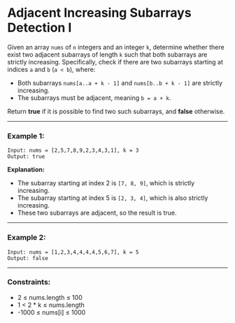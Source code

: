 # Adjacent Increasing Subarrays Detection I

Given an array `nums` of `n` integers and an integer `k`, determine whether there exist two adjacent subarrays of length `k` such that both subarrays are strictly increasing. Specifically, check if there are two subarrays starting at indices `a` and `b` (`a < b`), where:

- Both subarrays `nums[a..a + k - 1]` and `nums[b..b + k - 1]` are strictly increasing.
- The subarrays must be adjacent, meaning `b = a + k`.

Return **true** if it is possible to find two such subarrays, and **false** otherwise.

---

### Example 1:

```
Input: nums = [2,5,7,8,9,2,3,4,3,1], k = 3
Output: true
```

**Explanation:**

- The subarray starting at index 2 is `[7, 8, 9]`, which is strictly increasing.
- The subarray starting at index 5 is `[2, 3, 4]`, which is also strictly increasing.
- These two subarrays are adjacent, so the result is true.

---

### Example 2:

```
Input: nums = [1,2,3,4,4,4,4,5,6,7], k = 5
Output: false
```

---

### Constraints:

- 2 ≤ nums.length ≤ 100
- 1 < 2 \* k ≤ nums.length
- -1000 ≤ nums[i] ≤ 1000
